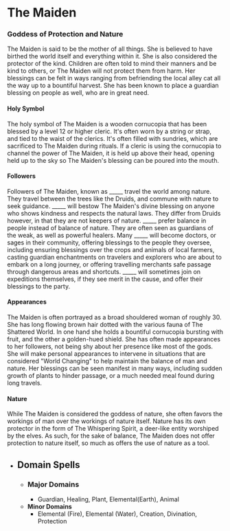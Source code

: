 # The Maiden

### Goddess of Protection and Nature
The Maiden is said to be the mother of all things. She is believed to have birthed the world itself and everything within it. She is also considered the protector of the kind. Children are often told to mind their manners and be kind to others, or The Maiden will not protect them from harm. Her blessings can be felt in ways ranging from befriending the local alley cat all the way up to a bountiful harvest. She has been known to place a guardian blessing on people as well, who are in great need.

#### Holy Symbol
The holy symbol of The Maiden is a wooden cornucopia that has been blessed by a level 12 or higher cleric. It's often worn by a string or strap, and tied to the waist of the clerics. It's often filled with sundries, which are sacrificed to The Maiden during rituals. If a cleric is using the cornucopia to channel the power of The Maiden, it is held up above their head, opening held up to the sky so The Maiden's blessing can be poured into the mouth.

#### Followers
Followers of The Maiden, known as _____ travel the world among nature. They travel between the trees like the Druids, and commune with nature to seek guidance. _____ will bestow The Maiden's divine blessing on anyone who shows kindness and respects the natural laws. They differ from Druids however, in that they are not keepers of nature. _____ prefer balance in people instead of balance of nature. They are often seen as guardians of the weak, as well as powerful healers. Many _____ will become doctors, or sages in their community, offering blessings to the people they oversee, including ensuring blessings over the crops and animals of local farmers, casting guardian enchantments on travelers and explorers who are about to embark on a long journey, or offering travelling merchants safe passage through dangerous areas and shortcuts. _____ will sometimes join on expeditions themselves, if they see merit in the cause, and offer their blessings to the party.

#### Appearances
The Maiden is often portrayed as a broad shouldered woman of roughly 30. She has long flowing brown hair dotted with the various fauna of The Shattered World. In one hand she holds a bountiful cornucopia bursting with fruit, and the other a golden-hued shield. She has often made appearances to her followers, not being shy about her presence like most of the gods. She will make personal appearances to intervene in situations that are considered "World Changing" to help maintain the balance of man and nature. Her blessings can be seen manifest in many ways, including sudden growth of plants to hinder passage, or a much needed meal found during long travels.

#### Nature
While The Maiden is considered the goddess of nature, she often favors the workings of man over the workings of nature itself. Nature has its own protector in the form of The Whispering Spirit, a deer-like entity worshiped by the elves. As such, for the sake of balance, The Maiden does not offer protection to nature itself, so much as offers the use of nature as a tool.

* ## Domain Spells
	* ### Major Domains
		* Guardian, Healing, Plant, Elemental(Earth), Animal
	* **Minor Domains**
		* Elemental (Fire), Elemental (Water), Creation, Divination, Protection